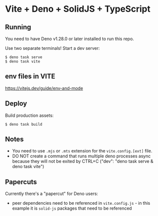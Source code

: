 # Vite + Deno + SolidJS + TypeScript

## Running

You need to have Deno v1.28.0 or later installed to run this repo.

Use two separate terminals!
Start a dev server:

```
$ deno task serve
$ deno task vite
```

## env files in VITE
https://vitejs.dev/guide/env-and-mode

## Deploy

Build production assets:

```
$ deno task build
```

## Notes

- You need to use `.mjs` or `.mts` extension for the `vite.config.[ext]` file.
- DO NOT create a command that runs multiple deno processes async because they will not be exited by CTRL+C ("dev": "deno task serve & deno task vite")

## Papercuts

Currently there's a "papercut" for Deno users:

- peer dependencies need to be referenced in `vite.config.js` - in this example
  it is `solid-js` packages that need to be referenced
